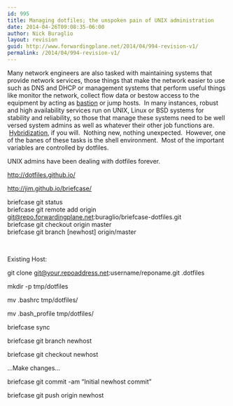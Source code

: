 ```yaml
---
id: 995
title: Managing dotfiles; the unspoken pain of UNIX administration
date: 2014-04-26T09:08:35-06:00
author: Nick Buraglio
layout: revision
guid: http://www.forwardingplane.net/2014/04/994-revision-v1/
permalink: /2014/04/994-revision-v1/
---
```

Many network engineers are also tasked with maintaining systems that provide network services, those things that make the network easier to use such as DNS and DHCP or management systems that perform useful things like monitor the network, collect flow data or bestow access to the equipment by acting as <a href="http://en.wikipedia.org/wiki/Bastion_host" target="_blank">bastion</a> or jump hosts.  In many instances, robust and high availability services run on UNIX, Linux or BSD systems for stability and reliability, so those that manage these systems need to be well versed system admins as well as whatever their other job functions are.  <a href="http://packetpushers.net/are-certifications-tests-still-worth-your-resources-in-the-day-of-hybrid-it/" target="_blank">Hybridization</a>, if you will.  Nothing new, nothing unexpected.  However, one of the banes of these tasks is the shell environment.  Most of the important variables are controlled by dotfiles.

UNIX admins have been dealing with dotfiles forever.

http://dotfiles.github.io/

<span style="text-decoration: underline;">http://jim.github.io/briefcase/</span>

briefcase git status  
briefcase git remote add origin git@repo.forwardingplane.net:buraglio/briefcase-dotfiles.git  
briefcase git checkout origin master  
briefcase git branch [newhost] origin/master

&nbsp;

Existing Host:

git clone git@your.repoaddress.net:username/reponame.git .dotfiles

mkdir -p tmp/dotfiles

mv .bashrc tmp/dotfiles/

mv .bash_profile tmp/dotfiles/

briefcase sync

briefcase git branch newhost

briefcase git checkout newhost

&#8230;Make changes&#8230;

briefcase git commit -am &#8220;Initial newhost commit&#8221;

briefcase git push origin newhost